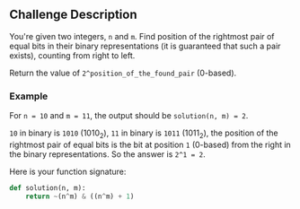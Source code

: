 ## Challenge Description

You're given two integers, `n` and `m`. Find position of the rightmost pair of equal bits in their binary representations (it is guaranteed that such a pair exists), counting from right to left.

Return the value of `2^position_of_the_found_pair` (0-based).

### Example 

For `n = 10` and `m = 11`, the output should be `solution(n, m) = 2`.

`10` in binary is `1010` (1010<sub>2</sub>), `11` in binary is `1011` (1011<sub>2</sub>), the position of the rightmost pair of equal bits is the bit at position `1` (0-based) from the right in the binary representations.
So the answer is `2^1 = 2`. 

Here is your function signature:

```python
def solution(n, m):
    return ~(n^m) & ((n^m) + 1)
```
